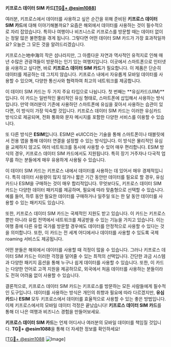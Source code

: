 **키프로스 데이터 SIM 카드[[TG💪+ @esim1088](https://t.me/s/esim1088)]**

여러분, 키프로스에서 데이터를 사용하고 싶은 순간을 위해 준비된 **키프로스 데이터 SIM 카드**에 대해 이야기해볼까요? 요즘은 해외에서 데이터를 사용하는 것이 필수적으로 자리 잡았습니다. 특히나 여행이나 비즈니스로 키프로스를 방문할 때는 데이터 없이는 정말 많은 불편함을 겪게 됩니다. 그렇다면 어떤 데이터 SIM 카드가 가장 효과적일까요? 오늘은 그 모든 것을 알려드리겠습니다.

키프로스는地中海의 작은 섬나라지만, 그 아름다운 자연과 역사적인 유적지로 인해 매년 수많은 관광객들이 방문하는 인기 있는 여행지입니다. 이곳에서 스마트폰으로 인터넷을 사용하고 싶다면, 바로 **키프로스 데이터 SIM 카드**가 필요합니다. 이 제품은 단순히 데이터를 제공하는 데 그치지 않습니다. 키프로스 내에서 자유롭게 모바일 데이터를 사용할 수 있으며, 다양한 통신사와 협력하여 최고의 네트워크를 제공합니다.

이 데이터 SIM 카드는 두 가지 주요 타입으로 나뉩니다. 첫 번째는 **유심카드(UIM)**입니다. 이 카드는 일반적인 물리적인 유심 형태로, 스마트폰에 삽입해서 사용하는 방식입니다. 만약 여러분이 기존에 사용하던 스마트폰에 유심을 꽂아서 사용하는 습관이 있다면, 이 방식이 가장 익숙할 것입니다. 키프로스 데이터 SIM 카드는 이러한 유심카드 방식으로 제공되며, 전화 통화와 문자 메시지를 포함한 다양한 서비스를 이용할 수 있습니다.

또 다른 방식은 **ESIM**입니다. ESIM은 eUICC라는 기술을 통해 스마트폰이나 태블릿에서 전용 앱을 통해 데이터 연결을 설정할 수 있는 방식입니다. 이 방식은 물리적인 유심을 교체하지 않고도 여러 네트워크를 동시에 사용할 수 있어 매우 편리합니다. ESIM 방식의 경우, 키프로스 데이터 SIM 카드에서도 지원됩니다. 특히 장기 거주자나 다국적 업무를 하는 분들에게 매우 유용하게 사용될 수 있습니다.

이 데이터 SIM 카드는 키프로스 내에서 데이터를 사용하는 데 있어서 매우 경제적입니다. 특히 데이터 사용량이 많지 않거나 짧은 기간 동안만 데이터를 필요로 할 경우, 유심카드나 ESIM을 구매하는 것이 매우 합리적입니다. 무엇보다도, 키프로스 데이터 SIM 카드는 다양한 데이터 패키지를 제공하며, 필요에 따라 맞춤형으로 선택할 수 있습니다. 예를 들어, 하루 동안 필요한 데이터를 구매하거나 일주일 또는 한 달 동안 데이터를 사용할 수 있는 패키지도 있습니다.

또한, 키프로스 데이터 SIM 카드는 국제적인 지원도 받고 있습니다. 이 카드는 키프로스뿐만 아니라 유럽 전역에서 네트워크를 제공받을 수 있는 기능을 가지고 있습니다. 이는 여행 중에 다른 유럽 국가를 방문할 경우에도 데이터를 안정적으로 사용할 수 있다는 것을 의미합니다. 또한, 이 카드는 전 세계 어디에서나 데이터를 사용할 수 있도록 국제 roaming 서비스도 제공됩니다.

어떤 분들은 해외에서 데이터를 사용할 때 걱정이 많을 수 있습니다. 그러나 키프로스 데이터 SIM 카드는 이러한 걱정을 덜어줄 수 있는 최적의 선택입니다. 간단한 과금 시스템과 다양한 패키지 옵션을 통해 누구나 쉽게 데이터를 사용할 수 있습니다. 또한, 이 카드는 다양한 언어로 고객 지원을 제공하므로, 외국에서 처음 데이터를 사용하는 분들이라도 전혀 어려움 없이 사용할 수 있습니다.

결론적으로, 키프로스 데이터 SIM 카드는 키프로스를 방문하는 모든 사람들에게 필수적인 도구입니다. 데이터를 사용하는 방식은 개인의 취향과 필요에 따라 다르겠지만, **유심카드**나 **ESIM** 모두 키프로스에서 데이터를 효율적으로 사용할 수 있는 좋은 방법입니다. 이제 키프로스에서의 모바일 데이터 걱정은 끝났습니다! **키프로스 데이터 SIM 카드**를 통해 더 나은 여행과 비즈니스 경험을 만들어보세요.

**키프로스 데이터 SIM 카드**는 언제 어디서나 여러분의 모바일 데이터를 책임질 것입니다. **TG💪+ @esim1088**을 통해 더 자세한 정보를 확인하세요!

[[TG💪+ @esim1088](https://t.me/s/esim1088) ![Image](https://i.postimg.cc/Y0z9fWf4/image.png)]